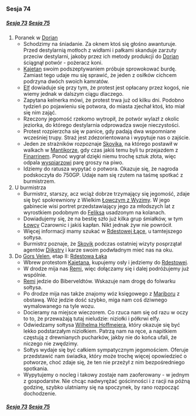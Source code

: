 ### Sesja 74
##### [Sesja 73](#sesja-073) [Sesja 75](#sesja-075)
1. Poranek w [Dorian](#l_dorian)
    - Schodzimy na śniadanie. Za oknem ktoś się głośno awanturuje. Przed destylarnią motłoch z widłami i pałkami skanduje zarzuty przeciw destylarni, jakoby przez ich metody produkcji do [Dorian](#l_dorian) ściągnął potwór - pożeracz koni.
    - [Kajetan](#g_kajetan) swoim podszeptywaniem próbuje sprowokować burdę. Zamiast tego udaje mu się sprawić, że jeden z osiłków cichcem podrzyna dwóch swoich kamratów.
    - [Elf](#g_kajetan) dowiaduje się przy tym, że protest jest opłacany przez kogoś, nie wiemy jednak w dalszym ciągu dlaczego.
    - Zapytana kelnerka mówi, że protest trwa już od kilku dni. Podobno tydzień po pojawieniu się potwora, do miasta zjechał ktoś, kto miał się nim zająć. 
    - Rzeczony jegomość rzekomo wytropił, że potwór wylazł z okolic jeziorka, do którego destylarnia odprowadza swoje nieczystości.
    - Protest rozpierzcha się w panice, gdy padają dwa wspomniane wcześniej trupy. Straż jest zdezorientowana i wypytuje nas o zajście.
    - Jeden ze strażników rozpoznaje [Skovika](#p_skovik), na którego postawił w walkach w [Mantikorze](#l_pod_mantikora), gdy czas jakiś temu byli tu przejazdem z [Finarrinem](#p_druid_finarrin). Ponoć wygrał dzięki niemu trochę sztuk złota, więc odpala [wyspiarzowi](#p_skovik) parę groszy na piwo.
    - Idziemy do ratusza wypytać o potwora. Okazuje się, że nagroda podskoczyła do 750GP. Udaje nam się rzutem na taśmę spotkać z burmistrzem.
2. U burmistrza
    - Burmistrz, starszy, acz wciąż dobrze trzymający się jegomość, zdaje się być spokrewniony z Wielkim [Łowczym z Wyzimy](#p_feliks). W jego gabinecie wisi portret przedstawiający jego za młodszych lat z wyrostkiem podobnym do [Feliksa](#p_feliks) usadzonym na kolanach.
    - Dowiadujemy się, że na bestię szło już kilka grup śmiałków, w tym [Łowcy](#r_lowca) Czarownic i jakiś kapłan. Nikt jednak żyw nie powrócił.
    - Więcej informacji mamy szukać w [Rdestowej Łące](#l_rdestowa_laka), u tamtejszego sołtysa.
    - Burmistrz poznaje, że [Skovik](#p_skovik) podczas ostatniej wizyty posprzątał agentów [Dijkstry](#p_dijkstra) i karze swoim podwładnym mieć nas na oku.
3. Do [Gors Velen](#l_gors_velen), etap II: [Rdestowa Łąka](#l_rdestowa_laka)
    - Wbrew protestom [Kajetana](#g_kajetan), kupujemy osły i jedziemy do [Rdestowej](#l_rdestowa_laka).
    - W drodze mija nas [Remi](#p_remi), więc dołączamy się i dalej podróżujemy już wspólnie.
    - [Remi](#p_remi) jedzie do Biberveldtów. Wskazuje nam drogę do folwarku sołtysa.
    - Po drodze mija nas także znajomy wóz księgowego z [Mariboru](#l_maribor) z obstawą. Wóz jedzie dość szybko, miga nam coś dziwnego wymalowanego na tyle wozu.
    - Docieramy na miejsce wieczorem. Co rzuca nam się od razu w oczy to to, że przeważają tutaj nieludzie: niziołki i półkrwi elfy.
    - Odwiedzamy sołtysa [Wilhelma Hoffmeiera](#p_wilhelm_hoffmeier), który okazuje się być lekko podstarzałym niziołkiem. Patrzą nam na ręce, a napitkiem częstują z drewnianych pucharków, jakby nie do końca ufali, że niczego nie zwędzimy.
    - Sołtys wydaje się być całkiem sympatycznym jegomościem. Oferuje przedstawić nam świadka, który może trochę więcej opowiedzieć o potworze, choć zdaje się, że ten nie przeżył z nim bezpośredniego spotkania.
    - Wypytujemy o nocleg i takowy zostaje nam zaoferowany - w jednym z gospodarstw. Nie chcąc nadwyrężać gościnności i z racji na późną godzinę, szybko ulatniamy się na spoczynek, by rano rozpocząć dochodzenie.

##### [Sesja 73](#sesja-073) [Sesja 75](#sesja-075)